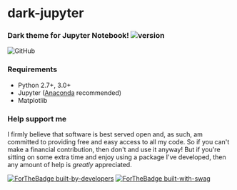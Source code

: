 # dark-jupyter
### Dark theme for Jupyter Notebook! ![version](https://img.shields.io/badge/version-1.0.0-orange.svg)
![GitHub](https://img.shields.io/github/license/mashape/apistatus.svg)

### Requirements
* Python 2.7+, 3.0+
* Jupyter ([Anaconda](https://www.continuum.io/downloads) recommended)
* Matplotlib

### Help support me
I firmly believe that software is best served open and, as such, am committed to providing free and easy access to all my code. So if you can't make a financial contribution, then don't and use it anyway! But if you're sitting on some extra time and enjoy using a package I've developed, then any amount of help is *greatly* appreciated.


[![ForTheBadge built-by-developers](http://ForTheBadge.com/images/badges/built-by-developers.svg)](https://GitHub.com/colorpal/) [![ForTheBadge built-with-swag](http://ForTheBadge.com/images/badges/built-with-swag.svg)](https://GitHub.com/colorpal/)

